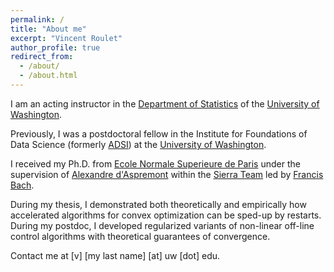 ```yaml
---
permalink: /
title: "About me"
excerpt: "Vincent Roulet"
author_profile: true
redirect_from:
  - /about/
  - /about.html
---
```


I am an acting instructor in the [Department of Statistics](https://stat.uw.edu/) of the [University of Washington](https://www.washington.edu/).

Previously, I was a postdoctoral fellow in the Institute for Foundations of Data Science (formerly [ADSI](http://ads-institute.uw.edu/)) at the [University of Washington](https://www.washington.edu/).

I received my Ph.D. from [Ecole Normale Superieure de Paris](http://www.ens.fr) under the supervision of [Alexandre d'Aspremont](http://www.di.ens.fr/~aspremon/) within the [Sierra Team](http://www.di.ens.fr/sierra) led by [Francis Bach](http://www.di.ens.fr/~fbach/).

During my thesis, I demonstrated both theoretically and empirically how accelerated algorithms for convex optimization can be sped-up by restarts. During my postdoc, I developed regularized variants of non-linear off-line control algorithms with theoretical guarantees of convergence.

Contact me at [v] [my last name] [at] uw [dot] edu.

<!-- Solve Github indentation -->

<!-- [Zaid Harchaoui](http://faculty.washington.edu/zaid), [Dmitriy Drusvyatskiy](http://sites.math.washington.edu/~ddrusv/), [Maryam Fazel](https://faculty.washington.edu/mfazel/), [Sham Kakade](https://homes.cs.washington.edu/~sham/),  [Yin Tat Lee](http://yintat.com/). -->
